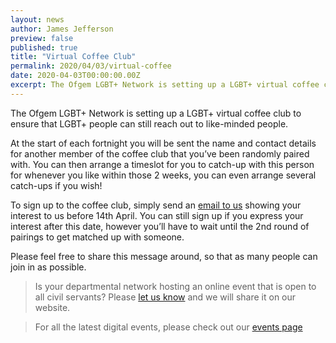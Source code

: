```yaml
---
layout: news
author: James Jefferson
preview: false
published: true
title: "Virtual Coffee Club"
permalink: 2020/04/03/virtual-coffee
date: 2020-04-03T00:00:00.00Z
excerpt: The Ofgem LGBT+ Network is setting up a LGBT+ virtual coffee club that you can join!
---
```


The Ofgem LGBT+ Network is setting up a LGBT+ virtual coffee club to ensure that LGBT+ people can still reach out to like-minded people.

At the start of each fortnight you will be sent the name and contact details for another member of the coffee club that you’ve been randomly paired with. You can then arrange a timeslot for you to catch-up with this person for whenever you like within those 2 weeks, you can even arrange several catch-ups if you wish!

To sign up to the coffee club, simply send an [email to us](mailto:info@civilservice.lgbt) showing your interest to us before 14th April. You can still sign up if you express your interest after this date, however you’ll have to wait until the 2nd round of pairings to get matched up with someone. 

Please feel free to share this message around, so that as many people can join in as possible.

>Is your departmental network hosting an online event that is open to all civil servants? Please [let us know](mailto:info@civilservice.lgbt) and we will share it on our website. 

>For all the latest digital events, please check out our [events page](https://www.civilservice.lgbt/events/) 
